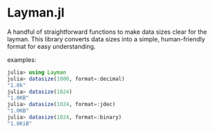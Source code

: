 # Layman.jl

A handful of straightforward functions to make data sizes clear for the layman. This library converts data sizes into a simple, human-friendly format for easy understanding.

examples:

```julia
julia> using Layman
julia> datasize(1000, format=:decimal)
"1.0k"
julia> datasize(1024)
"1.0KB"
julia> datasize(1024, format=:jdec)
"1.0KB"
julia> datasize(1024, format=:binary)
"1.0KiB"
```
